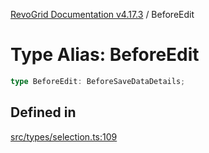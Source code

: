 [RevoGrid Documentation v4.17.3](README.md) / BeforeEdit

# Type Alias: BeforeEdit

```ts
type BeforeEdit: BeforeSaveDataDetails;
```

## Defined in

[src/types/selection.ts:109](https://github.com/revolist/revogrid/blob/c9f40461b2daa14fb3a2e5f76080a8e7b65ce7ef/src/types/selection.ts#L109)
